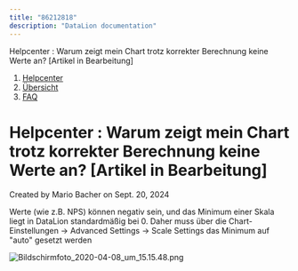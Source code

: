 ```yaml
---
title: "86212818"
description: "DataLion documentation"
---
```


Helpcenter : Warum zeigt mein Chart trotz korrekter Berechnung keine Werte an? \[Artikel in Bearbeitung\]  

1.  [Helpcenter](index.html)
2.  [Übersicht](2982609.html)
3.  [FAQ](FAQ_3539147.html)

# Helpcenter : Warum zeigt mein Chart trotz korrekter Berechnung keine Werte an? \[Artikel in Bearbeitung\]

Created by Mario Bacher on Sept. 20, 2024

Werte (wie z.B. NPS) können negativ sein, und das Minimum einer Skala liegt in DataLion standardmäßig bei 0. Daher muss über die Chart-Einstellungen -> Advanced Settings -> Scale Settings das Minimum auf "auto" gesetzt werden

![Bildschirmfoto_2020-04-08_um_15.15.48.png](/img/86114470.png?width=760)